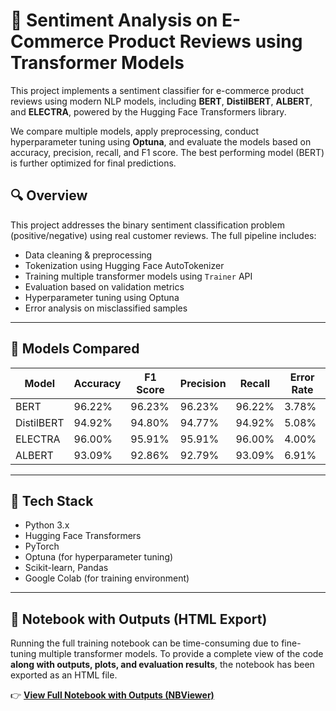 # 🧠 Sentiment Analysis on E-Commerce Product Reviews using Transformer Models

This project implements a sentiment classifier for e-commerce product reviews using modern NLP models, including **BERT**, **DistilBERT**, **ALBERT**, and **ELECTRA**, powered by the Hugging Face Transformers library.

We compare multiple models, apply preprocessing, conduct hyperparameter tuning using **Optuna**, and evaluate the models based on accuracy, precision, recall, and F1 score. The best performing model (BERT) is further optimized for final predictions.

## 🔍 Overview

This project addresses the binary sentiment classification problem (positive/negative) using real customer reviews. The full pipeline includes:
- Data cleaning & preprocessing
- Tokenization using Hugging Face AutoTokenizer
- Training multiple transformer models using `Trainer` API
- Evaluation based on validation metrics
- Hyperparameter tuning using Optuna
- Error analysis on misclassified samples

---

## 🚀 Models Compared

| Model      | Accuracy | F1 Score | Precision | Recall | Error Rate |
|------------|----------|----------|-----------|--------|------------|
| BERT       | 96.22%   | 96.23%   | 96.23%    | 96.22% | 3.78%      |
| DistilBERT | 94.92%   | 94.80%   | 94.77%    | 94.92% | 5.08%      |
| ELECTRA    | 96.00%   | 95.91%   | 95.91%    | 96.00% | 4.00%      |
| ALBERT     | 93.09%   | 92.86%   | 92.79%    | 93.09% | 6.91%      |

---

## 🧪 Tech Stack
- Python 3.x
- Hugging Face Transformers
- PyTorch
- Optuna (for hyperparameter tuning)
- Scikit-learn, Pandas
- Google Colab (for training environment)

---

## 📄 Notebook with Outputs (HTML Export)

Running the full training notebook can be time-consuming due to fine-tuning multiple transformer models. To provide a complete view of the code **along with outputs, plots, and evaluation results**, the notebook has been exported as an HTML file.

👉 [**View Full Notebook with Outputs (NBViewer)**](https://nbviewer.org/github/Mathush157/-Sentiment-Analysis-Using-Pretrained-Language-Models/blob/main/sentiment_analysis_using_pretrained_models.ipynb)
